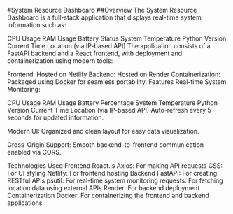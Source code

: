 #System Resource Dashboard
##Overview
The System Resource Dashboard is a full-stack application that displays real-time system information such as:

CPU Usage
RAM Usage
Battery Status
System Temperature
Python Version
Current Time
Location (via IP-based API)
The application consists of a FastAPI backend and a React frontend, with deployment and containerization using modern tools:

Frontend: Hosted on Netlify
Backend: Hosted on Render
Containerization: Packaged using Docker for seamless portability.
Features
Real-time System Monitoring:

CPU Usage
RAM Usage
Battery Percentage
System Temperature
Python Version
Current Time
Location (via IP-based API)
Auto-refresh every 5 seconds for updated information.

Modern UI: Organized and clean layout for easy data visualization.

Cross-Origin Support: Smooth backend-to-frontend communication enabled via CORS.

Technologies Used
Frontend
React.js
Axios: For making API requests
CSS: For UI styling
Netlify: For frontend hosting
Backend
FastAPI: For creating RESTful APIs
psutil: For real-time system monitoring
requests: For fetching location data using external APIs
Render: For backend deployment
Containerization
Docker: For containerizing the frontend and backend applications
